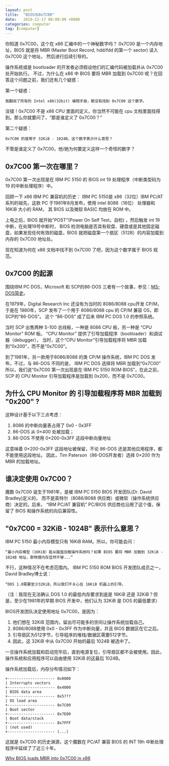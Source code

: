 ```yaml
---
layout: post
title:  "BIOS与0x7C00"
date:   2016-12-17 08:00:00 +0800
categories: computer
tag: [computer]
---
```

你知道 0x7C00，这个在 x86 汇编中的一个神秘数字吗？
0x7C00 是一个内存地址，BIOS 就是将 MBR (Master Boot Record, hdd/fdd 的第一个 sector) 读入 0x7C00 这个地址，
然后进行后续引导的。

操作系统或是 bootloader 的开发者必须假设他们的汇编代码被加载并从 0x7C00 处开始执行。
不过，为什么在 x86 中 BIOS 要将 MBR 加载到 0x7C00 呢？在回答这个问题之前，我们还有几个疑惑：

第一个疑惑：

    我翻阅了所有的 Intel x86(32bit) 编程手册，都没有找到 0x7C00 这个数字。

没错！0x7C00 不是 x86 CPU 里面的定义，你当然不可能在 cpu 文档里面找得到。那么你就要问了，“那是谁定义了 0x7C00？”

第二个疑惑：

    0x7C00 的值等于 32KiB - 1024B，这个数字表示什么意思？

不管是谁定义了 0x7C00，他/她为何要定义这样一个奇怪的数字？

<!-- more -->

## 0x7C00 第一次在哪里？

0x7C00 第一次出现是在 IBM PC 5150 的 BIOS int 19 处理程序（中断类型码为 19 的中断处理程序）中。

回顾一下 x86 IBM PC 兼容机的历史：
IBM PC 5150是 x86（32位）IBM PC/AT系列的祖先，这款 PC 于1981年8月发布，使用 intel 8088（16位） 处理器和 16KiB 大小的 RAM，
其 BIOS 以及微软 BASIC 均放在 ROM 中。

上电之后，BIOS 就开始"POST"(Power On Self Test，自检) ，然后触发 int 19 中断，在处理19号中断时，
BIOS 检测电脑是否具有软盘、硬盘或是其他固定磁盘，如果发现任何有效的磁盘，BIOS 就把磁盘第一个扇区（512B）的内容加载到内存的 0x7C00 地址处。

现在知道为何在 x86 文档中找不到 0x7C00 了吧，因为这个数字属于 BIOS 规范。

## 0x7C00 的起源

围绕IBM PC DOS，Microsoft 和 SCP的86-DOS 三者有一个故事，参见：[MS-DOS简史](http://www.patersontech.com/dos/byte%E2%80%93history.aspx)。

在1979年，Digital Research Inc 还没有为当时的 8086/8088 cpu开发 CP/M，于是在 1980年，SCP 发布了一个用于 8086/8088 cpu 的 CP/M 兼容 OS，即 SCP的“86-DOS”。
这个 “86-DOS” 成了后来 IBM PC DOS 1.0 的参照系统。

当时 SCP 出售两种 S-100 总线板，一种是 8086 CPU 板，另一种是 “CPU Monitor” ROM 板。
“CPU Monitor” 提供了引导加载程序（bootloader）和调试器（debugger），
当时，这个“CPU Monitor”引导加载程序将 MBR 加载到“0x200”，而不是“0x7C00”。

到了1981年，另一款用于8086/8088 的类 CP/M 操作系统，IBM PC DOS 发布，不过，与 86-DOS 不同的是， IBM PC DOS 选择将 MBR 加载到“0x7C00”
所以，我们说“0x7C00 第一次出现是在 IBM PC 5150 ROM BIOS”，在此之前，SCP 的 CPU Monitor 引导加载程序是加载到 0x200，而不是 0x7C00。

## 为什么 CPU Monitor 的 引导加载程序将 MBR 加载到 "0x200" ?

这种设计基于以下三点考虑：

1. 8086 的中断向量表占用了 0x0 - 0x3FF
2. 86-DOS 从 0×400 处被加载；
3. 86-DOS 不使用 0×200-0x3FF 这段中断向量地址

这意味着 0×200-0x3FF 这段地址被保留，不论 86-DOS 还是其他应用程序，都不能使用这段地址。
因此，Tim Paterson（86-DOS开发者）选择 0×200 作为 MBR 的加载地址。

## 谁决定使用 0x7C00？
魔数 0x7C00 诞生于1981年，是被 IBM PC 5150 BIOS 开发团队(Dr. David Bradley)定义的，
而不是英特尔（8086/8088 供应商）或微软（操作系统供应商）决定的。后来， “IBM PC/AT 兼容机” PC/BIOS 供应商也沿用了这个值，保留了 BIOS 和操作系统的向后兼容性。

## "0x7C00 = 32KiB - 1024B" 表示什么意思？

IBM PC 5150 最小内存模型只有 16KiB RAM。所以，你可能会问：

    “最小内存模型（16KiB）能从磁盘加载操作系统吗？如果 BIOS 要将 MBR 加载到 32KiB - 1024B 地址，那物理内存显然不够...”

不行，这种情况不在考虑范围内。 IBM PC 5150 ROM BIOS 开发团队成员之一，David Bradley博士说：

    “DOS 1.0需要至少32KiB，所以我们不关心在 16KiB 机器上的引导。

（注：我现在无法确认 DOS 1.0 的最低内存要求到底是 16KiB 还是 32KiB？但是，至少在1981年的早期 BIOS 开发中，他们认为 32KiB 是 DOS 的最低要求）

BIOS开发团队决定使用地址 0x7C00，是因为：

1. 他们想在 32KiB 范围内，留出尽可能多的空间让操作系统加载自己。
2. 8086/8088使用 0x0 - 0x3FF 作为中断向量，并且 BIOS 数据区在它之后。
3. 引导扇区为512字节，引导程序的堆栈/数据区需要512字节。
4. 因此，这 32KiB 中从 0x7C00 开始的最后 1024B 被选中了。

一旦操作系统加载和启动完毕后，直到电源复位，引导扇区都不会被使用。因此，操作系统和应用程序可以自由使用 32KiB 的这最后 1024B。

操作系统加载后，内存分布情况如下：

    +--------------------- 0x0000
    | Interrupts vectors
    +--------------------- 0x4000
    | BIOS data area
    +--------------------- 0x5???
    | OS load area
    +--------------------- 0x7C00
    | Boot sector
    +--------------------- 0x7E00
    | Boot data/stack
    +--------------------- 0x7FFF
    | (not used)
    +--------------------- (...)

这就是 0x7C00 的历史渊源，这个魔数在 PC/AT 兼容 BIOS 的 INT 19h 中断处理程序中延续了了近三十年。

[Why BIOS loads MBR into 0x7C00 in x86](http://www.glamenv-septzen.net/en/view/6)
